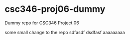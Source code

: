 # csc346-proj06-dummy
Dummy repo for CSC346 Project 06

some small change to the repo
sdfasdf
dsdfasf
aaaaaaaaa

